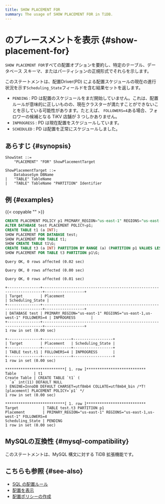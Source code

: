 ```yaml
---
title: SHOW PLACEMENT FOR
summary: The usage of SHOW PLACEMENT FOR in TiDB.
---
```


# のプレースメントを表示 {#show-placement-for}

`SHOW PLACEMENT FOR`すべての配置オプションを要約し、特定のテーブル、データベース スキーマ、またはパーティションの正規形式でそれらを示します。

このステートメントは、配置Driver(PD) による配置スケジュールの現在の進行状況を示す`Scheduling_State`フィールドを含む結果セットを返します。

-   `PENDING` : PD は配置のスケジュールをまだ開始していません。これは、配置ルールが意味的に正しいものの、現在クラスターが満たすことができないことを示している可能性があります。たとえば、 `FOLLOWERS=4`ある場合、フォロワーの候補となる TiKV 店舗が 3 つしかありません。
-   `INPROGRESS` : PD は現在配置をスケジュールしています。
-   `SCHEDULED` : PD は配置を正常にスケジュールしました。

## あらすじ {#synopsis}

```ebnf+diagram
ShowStmt ::=
    "PLACEMENT" "FOR" ShowPlacementTarget

ShowPlacementTarget ::=
    DatabaseSym DBName
|   "TABLE" TableName
|   "TABLE" TableName "PARTITION" Identifier
```

## 例 {#examples}

{{< copyable "" >}}

```sql
CREATE PLACEMENT POLICY p1 PRIMARY_REGION="us-east-1" REGIONS="us-east-1,us-west-1" FOLLOWERS=4;
ALTER DATABASE test PLACEMENT POLICY=p1;
CREATE TABLE t1 (a INT);
SHOW PLACEMENT FOR DATABASE test;
SHOW PLACEMENT FOR TABLE t1;
SHOW CREATE TABLE t1\G;
CREATE TABLE t3 (a INT) PARTITION BY RANGE (a) (PARTITION p1 VALUES LESS THAN (10), PARTITION p2 VALUES LESS THAN (20));
SHOW PLACEMENT FOR TABLE t3 PARTITION p1\G;
```

```
Query OK, 0 rows affected (0.02 sec)

Query OK, 0 rows affected (0.00 sec)

Query OK, 0 rows affected (0.01 sec)

+---------------+----------------------------------------------------------------------+------------------+
| Target        | Placement                                                            | Scheduling_State |
+---------------+----------------------------------------------------------------------+------------------+
| DATABASE test | PRIMARY_REGION="us-east-1" REGIONS="us-east-1,us-west-1" FOLLOWERS=4 | INPROGRESS       |
+---------------+----------------------------------------------------------------------+------------------+
1 row in set (0.00 sec)

+---------------+-------------+------------------+
| Target        | Placement   | Scheduling_State |
+---------------+-------------+------------------+
| TABLE test.t1 | FOLLOWERS=4 | INPROGRESS       |
+---------------+-------------+------------------+
1 row in set (0.00 sec)

***************************[ 1. row ]***************************
Table        | t1
Create Table | CREATE TABLE `t1` (
  `a` int(11) DEFAULT NULL
) ENGINE=InnoDB DEFAULT CHARSET=utf8mb4 COLLATE=utf8mb4_bin /*T![placement] PLACEMENT POLICY=`p1` */
1 row in set (0.00 sec)

***************************[ 1. row ]***************************
Target           | TABLE test.t3 PARTITION p1
Placement        | PRIMARY_REGION="us-east-1" REGIONS="us-east-1,us-west-1" FOLLOWERS=4
Scheduling_State | PENDING
1 row in set (0.00 sec)
```

## MySQLの互換性 {#mysql-compatibility}

このステートメントは、MySQL 構文に対する TiDB 拡張機能です。

## こちらも参照 {#see-also}

-   [<a href="/placement-rules-in-sql.md">SQL の配置ルール</a>](/placement-rules-in-sql.md)
-   [<a href="/sql-statements/sql-statement-show-placement.md">配置を表示</a>](/sql-statements/sql-statement-show-placement.md)
-   [<a href="/sql-statements/sql-statement-create-placement-policy.md">配置ポリシーの作成</a>](/sql-statements/sql-statement-create-placement-policy.md)
